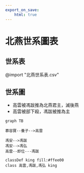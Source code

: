 ```yaml
---
export_on_save:
    html: true
---
```


# 北燕世系圖表

## 世系表

@import "北燕世系表.csv"

## 世系圖

- 高雲被馮跋推為北燕君主，滅後燕
- 高雲被部下殺，馮跋被推為主

```mermaid
graph TB

慕容寶--養子-->高雲

馮安-->馮跋
馮安-->馮弘
高雲--即位---馮跋

classDef king fill:#ffee00
class 高雲,馮跋,馮弘 king
```